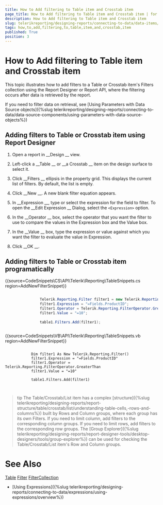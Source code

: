 ```yaml
---
title: How to Add filtering to Table item and Crosstab item
page_title: How to Add filtering to Table item and Crosstab item | for Telerik Reporting Documentation
description: How to Add filtering to Table item and Crosstab item
slug: telerikreporting/designing-reports/connecting-to-data/data-items/filtering-data/how-to-add-filtering-to-table-item-and-crosstab-item
tags: how,to,add,filtering,to,table,item,and,crosstab,item
published: True
position: 3
---
```


# How to Add filtering to Table item and Crosstab item



This topic illustrates how to add filters to a Table or Crosstab item's Filters collection using the Report Designer or Report API,
        where the filtering occurs after data is retrieved by the report.
      


If you need to filter data on retrieval, see 
[Using Parameters with Data Source objects]({%slug telerikreporting/designing-reports/connecting-to-data/data-source-components/using-parameters-with-data-source-objects%})


## Adding filters to Table or Crosstab item using Report Designer

1. Open a report in 
__Design
__ view.
            


1. Left-click a 
__Table
__ or 
__a Crosstab
__ item on the design surface to select it.
            


1. Click 
__Filters
__ ellipsis in the property grid. This displays the current list of filters. By default, the list is empty.
            


1. Click 
__New
__. A new blank filter equation appears.
            


1. In 
__Expression
__, type or select the expression for the field to filter. To open the 
__Edit Expression
__ Dialog, select the ```<Expression>``` option.
            


1. In the 
__Operator
__ box, select the operator that you want the filter to use to compare the values in the Expression box and the Value box.
            


1. In the 
__Value
__ box, type the expression or value against which you want the filter to evaluate the value in Expression.
            


1. Click 
__OK
__.
            


## Adding filters to Table or Crosstab item programatically

{{source=CodeSnippets\CS\API\Telerik\Reporting\TableSnippets.cs region=AddNewFilterSnippet}}
````C#
	
	            Telerik.Reporting.Filter filter1 = new Telerik.Reporting.Filter();
	            filter1.Expression = "=Fields.ProductID";
	            filter1.Operator = Telerik.Reporting.FilterOperator.GreaterThan;
	            filter1.Value = "=10";
	
	            table1.Filters.Add(filter1);
	
````




{{source=CodeSnippets\VB\API\Telerik\Reporting\TableSnippets.vb region=AddNewFilterSnippet}}
````VB
	
	        Dim filter1 As New Telerik.Reporting.Filter()
	        filter1.Expression = "=Fields.ProductID"
	        filter1.Operator = Telerik.Reporting.FilterOperator.GreaterThan
	        filter1.Value = "=10"
	
	        table1.Filters.Add(filter1)
	
````




## 

>tip The Table/Crosstab/List item has a complex [structure]({%slug telerikreporting/designing-reports/report-structure/table/crosstab/list/understanding-table-cells,-rows-and-columns%}) built by Rows and Column groups,            where each group has its own Filters.            If you need to limit column, add filters to the corresponding column groups. If you need to limit rows, add filters to the corresponding row groups.          The [Group Explorer]({%slug telerikreporting/designing-reports/report-designer-tools/desktop-designers/tools/group-explorer%}) can be used for checking the            Table/Crosstab/List item's Row and Column groups.          


# See Also
[Table](/reporting/api/Telerik.Reporting.Table)
[Filter](/reporting/api/Telerik.Reporting.Filter)
[FilterCollection](/reporting/api/Telerik.Reporting.FilterCollection)


 * [Using Expressions]({%slug telerikreporting/designing-reports/connecting-to-data/expressions/using-expressions/overview%})

